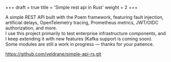 +++
draft = true
title = 'Simple rest api in Rust'
weight = 2
+++

A simple REST API built with the Poem framework, featuring fault injection, artificial delays, OpenTelemetry tracing, Prometheus metrics, JWT/OIDC authorization, and more.  
I use this project primarily to test enterprise infrastructure components, and I keep extending it with new features (Kafka support is coming soon).  
Some modules are still a work in progress — thanks for your patience.

https://github.com/veldrane/simple-api-rs.git